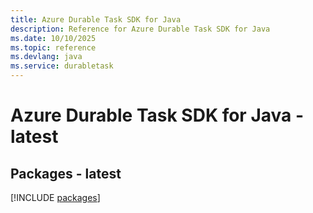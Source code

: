 ```yaml
---
title: Azure Durable Task SDK for Java
description: Reference for Azure Durable Task SDK for Java
ms.date: 10/10/2025
ms.topic: reference
ms.devlang: java
ms.service: durabletask
---
```

# Azure Durable Task SDK for Java - latest
## Packages - latest
[!INCLUDE [packages](durable-task-index.md)]
